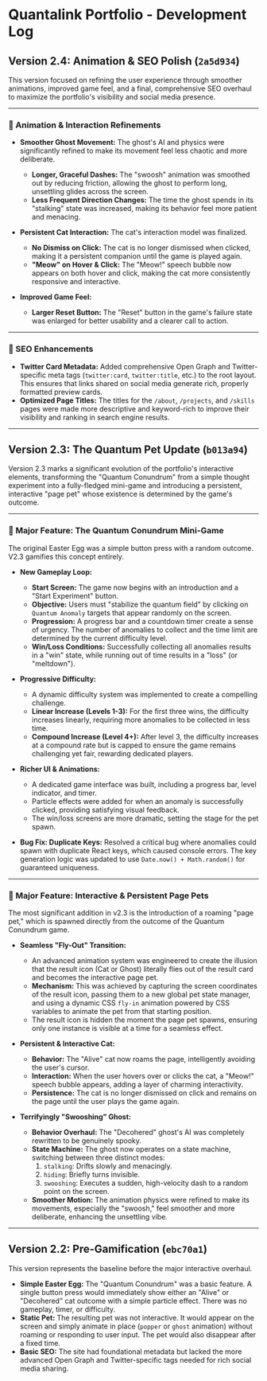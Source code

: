 # Quantalink Portfolio - Development Log

## Version 2.4: Animation & SEO Polish (`2a5d934`)

This version focused on refining the user experience through smoother animations, improved game feel, and a final, comprehensive SEO overhaul to maximize the portfolio's visibility and social media presence.

---

### 🔹 Animation & Interaction Refinements

*   **Smoother Ghost Movement:** The ghost's AI and physics were significantly refined to make its movement feel less chaotic and more deliberate.
    *   **Longer, Graceful Dashes:** The "swoosh" animation was smoothed out by reducing friction, allowing the ghost to perform long, unsettling glides across the screen.
    *   **Less Frequent Direction Changes:** The time the ghost spends in its "stalking" state was increased, making its behavior feel more patient and menacing.

*   **Persistent Cat Interaction:** The cat's interaction model was finalized.
    *   **No Dismiss on Click:** The cat is no longer dismissed when clicked, making it a persistent companion until the game is played again.
    *   **"Meow" on Hover & Click:** The "Meow!" speech bubble now appears on both hover and click, making the cat more consistently responsive and interactive.

*   **Improved Game Feel:**
    *   **Larger Reset Button:** The "Reset" button in the game's failure state was enlarged for better usability and a clearer call to action.

---

### 🔹 SEO Enhancements

*   **Twitter Card Metadata:** Added comprehensive Open Graph and Twitter-specific meta tags (`twitter:card`, `twitter:title`, etc.) to the root layout. This ensures that links shared on social media generate rich, properly formatted preview cards.
*   **Optimized Page Titles:** The titles for the `/about`, `/projects`, and `/skills` pages were made more descriptive and keyword-rich to improve their visibility and ranking in search engine results.

---

## Version 2.3: The Quantum Pet Update (`b013a94`)

Version 2.3 marks a significant evolution of the portfolio's interactive elements, transforming the "Quantum Conundrum" from a simple thought experiment into a fully-fledged mini-game and introducing a persistent, interactive "page pet" whose existence is determined by the game's outcome.

---

### 🔹 Major Feature: The Quantum Conundrum Mini-Game

The original Easter Egg was a simple button press with a random outcome. V2.3 gamifies this concept entirely.

*   **New Gameplay Loop:**
    *   **Start Screen:** The game now begins with an introduction and a "Start Experiment" button.
    *   **Objective:** Users must "stabilize the quantum field" by clicking on `Quantum Anomaly` targets that appear randomly on the screen.
    *   **Progression:** A progress bar and a countdown timer create a sense of urgency. The number of anomalies to collect and the time limit are determined by the current difficulty level.
    *   **Win/Loss Conditions:** Successfully collecting all anomalies results in a "win" state, while running out of time results in a "loss" (or "meltdown").

*   **Progressive Difficulty:**
    *   A dynamic difficulty system was implemented to create a compelling challenge.
    *   **Linear Increase (Levels 1-3):** For the first three wins, the difficulty increases linearly, requiring more anomalies to be collected in less time.
    *   **Compound Increase (Level 4+):** After level 3, the difficulty increases at a compound rate but is capped to ensure the game remains challenging yet fair, rewarding dedicated players.

*   **Richer UI & Animations:**
    *   A dedicated game interface was built, including a progress bar, level indicator, and timer.
    *   Particle effects were added for when an anomaly is successfully clicked, providing satisfying visual feedback.
    *   The win/loss screens are more dramatic, setting the stage for the pet spawn.

*   **Bug Fix: Duplicate Keys:** Resolved a critical bug where anomalies could spawn with duplicate React keys, which caused console errors. The key generation logic was updated to use `Date.now() + Math.random()` for guaranteed uniqueness.

---

### 🔹 Major Feature: Interactive & Persistent Page Pets

The most significant addition in v2.3 is the introduction of a roaming "page pet," which is spawned directly from the outcome of the Quantum Conundrum game.

*   **Seamless "Fly-Out" Transition:**
    *   An advanced animation system was engineered to create the illusion that the result icon (Cat or Ghost) literally flies out of the result card and becomes the interactive page pet.
    *   **Mechanism:** This was achieved by capturing the screen coordinates of the result icon, passing them to a new global pet state manager, and using a dynamic CSS `fly-in` animation powered by CSS variables to animate the pet from that starting position.
    *   The result icon is hidden the moment the page pet spawns, ensuring only one instance is visible at a time for a seamless effect.

*   **Persistent & Interactive Cat:**
    *   **Behavior:** The "Alive" cat now roams the page, intelligently avoiding the user's cursor.
    *   **Interaction:** When the user hovers over or clicks the cat, a "Meow!" speech bubble appears, adding a layer of charming interactivity.
    *   **Persistence:** The cat is no longer dismissed on click and remains on the page until the user plays the game again.

*   **Terrifyingly "Swooshing" Ghost:**
    *   **Behavior Overhaul:** The "Decohered" ghost's AI was completely rewritten to be genuinely spooky.
    *   **State Machine:** The ghost now operates on a state machine, switching between three distinct modes:
        1.  `stalking`: Drifts slowly and menacingly.
        2.  `hiding`: Briefly turns invisible.
        3.  `swooshing`: Executes a sudden, high-velocity dash to a random point on the screen.
    *   **Smoother Motion:** The animation physics were refined to make its movements, especially the "swoosh," feel smoother and more deliberate, enhancing the unsettling vibe.

---

## Version 2.2: Pre-Gamification (`ebc70a1`)

This version represents the baseline before the major interactive overhaul.

*   **Simple Easter Egg:** The "Quantum Conundrum" was a basic feature. A single button press would immediately show either an "Alive" or "Decohered" cat outcome with a simple particle effect. There was no gameplay, timer, or difficulty.
*   **Static Pet:** The resulting pet was not interactive. It would appear on the screen and simply animate in place (`popper` or `ghost` animation) without roaming or responding to user input. The pet would also disappear after a fixed time.
*   **Basic SEO:** The site had foundational metadata but lacked the more advanced Open Graph and Twitter-specific tags needed for rich social media sharing.
